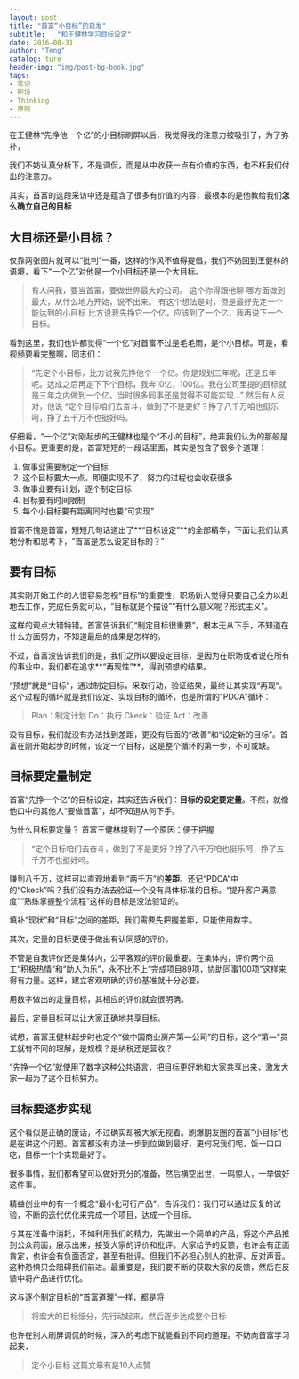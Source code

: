 ```yaml
---
layout: post
title: "首富“小目标”的启发"
subtitle:   "和王健林学习目标设定"
date: 2016-08-31
author: "Teng"
catalog: ture
header-img: "img/post-bg-book.jpg"
tags:
- 笔记
- 职场
- Thinking
- 原则
---
```




在王健林“先挣他一个亿”的小目标刷屏以后，我觉得我的注意力被吸引了，为了弥补，

我们不妨认真分析下，不是调侃，而是从中收获一点有价值的东西，也不枉我们付出的注意力。

其实，首富的这段采访中还是蕴含了很多有价值的内容，最根本的是他教给我们**怎么确立自己的目标**

## 大目标还是小目标？

仅靠两张图片就可以“批判”一番，这样的作风不值得提倡，我们不妨回到王健林的语境，看下“一个亿”对他是一个小目标还是一个大目标。

> 有人问我，要当首富，要做世界最大的公司。
> 这个你得跟他聊
> 哪方面做到最大，从什么地方开始，说不出来。
> 有这个想法是对，但是最好先定一个能达到的小目标
> 比方说我先挣它一个亿，应该到了一个亿，我再说下一个目标。

看到这里，我们也许都觉得“一个亿”对首富不过是毛毛雨，是个小目标。可是，看视频要看完整啊，同志们：

> “先定个小目标，比方说我先挣他个一个亿。你是规划三年呢，还是五年呢。达成之后再定下下个目标，我奔10亿，100亿。我在公司里提的目标就是三年之内做到一个亿。当时很多同事还是觉得不可能实现…”
然后有人反对，他说
>“定个目标咱们去奋斗，做到了不是更好？挣了八千万咱也挺乐呵，挣了五千万不也挺好吗。

仔细看，“一个亿”对刚起步的王健林也是个“不小的目标”，绝非我们认为的那般是小目标。更重要的是，首富短短的一段话里面，其实是包含了很多个道理：

1. 做事业需要制定一个目标
2. 这个目标要大一点，即便实现不了，努力的过程也会收获很多
3. 做事业要有计划，逐个制定目标
4. 目标要有时间限制
5. 每个小目标要有距离同时也要“可实现” 

首富不愧是首富，短短几句话道出了**“目标设定”**的全部精华，下面让我们认真地分析和思考下，“首富是怎么设定目标的？”

## 要有目标

其实刚开始工作的人很容易忽视“目标”的重要性，职场新人觉得只要自己全力以赴地去工作，完成任务就可以，“目标就是个摆设”“有什么意义呢？形式主义”。

这样的观点大错特错。首富告诉我们“制定目标很重要”，根本无从下手，不知道在什么方面努力，不知道最后的成果是怎样的。

不过，首富没告诉我们的是，我们之所以要设定目标，是因为在职场或者说在所有的事业中，我们都在追求**“再现性”**，得到预想的结果。

“预想”就是“目标”，通过制定目标，采取行动，验证结果，最终让其实现“再现”。这个过程的循环就是我们设定、实现目标的循环，也是所谓的"PDCA"循环：
> Plan：制定计划
> Do：执行
> Ckeck：验证
> Act：改善

没有目标，我们就没有办法找到差距，更没有后面的“改善”和“设定新的目标”。首富在刚开始起步的时候，设定一个目标，这是整个循环的第一步，不可或缺。


## 目标要定量制定

首富“先挣一个亿”的目标设定，其实还告诉我们：**目标的设定要定量**。不然，就像他口中的其他人“要做首富”，却不知道从何下手。

为什么目标要定量？
首富王健林提到了一个原因：便于把握

>“定个目标咱们去奋斗，做到了不是更好？挣了八千万咱也挺乐呵，挣了五千万不也挺好吗。

赚到八千万，这样可以直观地看到“两千万”的**差距**。还记“PDCA”中的“Ckeck”吗？我们没有办法去验证一个没有具体标准的目标。“提升客户满意度”“熟练掌握整个流程”这样的目标是没法验证的。

填补“现状”和“目标”之间的差距，我们需要先把握差距，只能使用数字。

其次，定量的目标更便于做出有认同感的评价。
 
 不管是自我评价还是集体内，公平客观的评价最重要。在集体内，评价两个员工“积极热情”和“助人为乐”，永不比不上“完成项目89项，协助同事100项”这样来得有力量。这样，建立客观明确的评价基准就十分必要。

用数字做出的定量目标，其相应的评价就会很明确。

最后，定量目标可以让大家正确地共享目标。

试想，首富王健林起步时也定个“做中国商业房产第一公司”的目标，这个“第一”员工就有不同的理解，是规模？是纳税还是营收？

“先挣一个亿”就使用了数字这种公共语言，把目标更好地和大家共享出来，激发大家一起为了这个目标努力。

## 目标要逐步实现

这个看似是正确的废话，不过确实却被大家无视着。刷爆朋友圈的首富“小目标”也是在讲这个问题。首富都没有办法一步到位做到最好，更何况我们呢，饭一口口吃，目标一个个实现最好了。

很多事情，我们都希望可以做好充分的准备，然后横空出世，一鸣惊人，一举做好这件事。

精益创业中的有一个概念“最小化可行产品”，告诉我们：我们可以通过反复的试验，不断的迭代优化来完成一个项目，达成一个目标。

与其在准备中消耗，不如利用我们的精力，先做出一个简单的产品，将这个产品推到公众前面，展示出来，接受大家的评价和批评。大家给予的反馈，也许会有正面肯定，也许会有负面否定，甚至有批评。但我们不必担心别人的批评、反对声音。这种恐惧只会阻碍我们前进。最重要是，我们要不断的获取大家的反馈，然后在反馈中将产品进行优化。

这与逐个制定目标的“首富道理”一样，都是将
> 将宏大的目标细分，先行动起来，然后逐步达成整个目标


也许在别人刷屏调侃的时候，深入的考虑下就能看到不同的道理。不妨向首富学习起来，
> 定个小目标
> 这篇文章有是10人点赞




